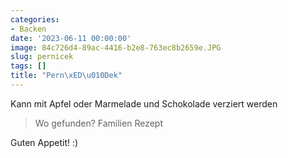 ```yaml
---
categories:
- Backen
date: '2023-06-11 00:00:00'
image: 84c726d4-89ac-4416-b2e8-763ec8b2659e.JPG
slug: pernicek
tags: []
title: "Pern\xED\u010Dek"
---
```



Kann mit Apfel oder Marmelade und Schokolade verziert werden

> Wo gefunden? Familien Rezept

Guten Appetit! :)